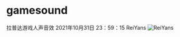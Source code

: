 # gamesound
拉普达游戏人声音效
2021年10月31日 23：59：15
ReiYans
![ReiYans](https://user-images.githubusercontent.com/49330438/142216599-531f377b-828e-4457-828e-08b569a590db.png)
